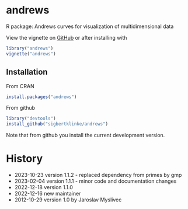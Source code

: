 # andrews

R package: Andrews curves for visualization of multidimensional data

View the vignette on [GitHub](https://htmlpreview.github.io/?https://github.com/sigbertklinke/andrews/blob/master/vignettes/andrews.html) or after installing with

```R
library("andrews")
vignette("andrews") 
```

## Installation

From CRAN

```R
install.packages("andrews")
```

From github

```R
library("devtools")
install_github("sigbertklinke/andrews")
```

Note that from github you install the current development version.

# History

* 2023-10-23 version 1.1.2 - replaced dependency from primes by gmp
* 2023-02-04 version 1.1.1 - minor code and documentation changes
* 2022-12-18 version 1.1.0 
* 2022-12-16 new maintainer
* 2012-10-29 version 1.0 by Jaroslav Myslivec
